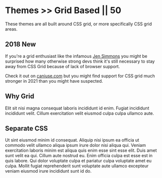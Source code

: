 # Themes >> Grid Based || 50

These themes are all built around CSS grid, or more specifically CSS grid areas.

## 2018 New

If you're a grid enthusiast like the infamous [Jen Simmons](https://en.wikipedia.org/wiki/Jen_Simmons) you might be surprised how many otherwise strong devs think it's still necessary to stay away from CSS Grid because of lack of browser support.

Check it out on [caniuse.com](https://caniuse.com/?search=grid) but you might find support for CSS grid much stronger in 2021 than you might have suspected.

## Why Grid

Elit sit nisi magna consequat laboris incididunt id enim. Fugiat incididunt incididunt velit. Cillum exercitation velit eiusmod culpa culpa ullamco aute.

## Separate CSS

Ut sint eiusmod minim id consequat. Aliquip nisi ipsum ea officia ut commodo velit ullamco aliqua ipsum irure dolor nisi aliqua qui. Veniam exercitation laboris minim est aliqua quis enim esse sint esse elit. Duis amet sunt velit ea qui. Cillum aute nostrud eu. Enim officia culpa est esse est in quis labore. Qui dolor voluptate culpa et pariatur culpa voluptate amet eu culpa. Mollit fugiat reprehenderit sunt voluptate aute ullamco excepteur veniam eiusmod irure incididunt sunt id do.